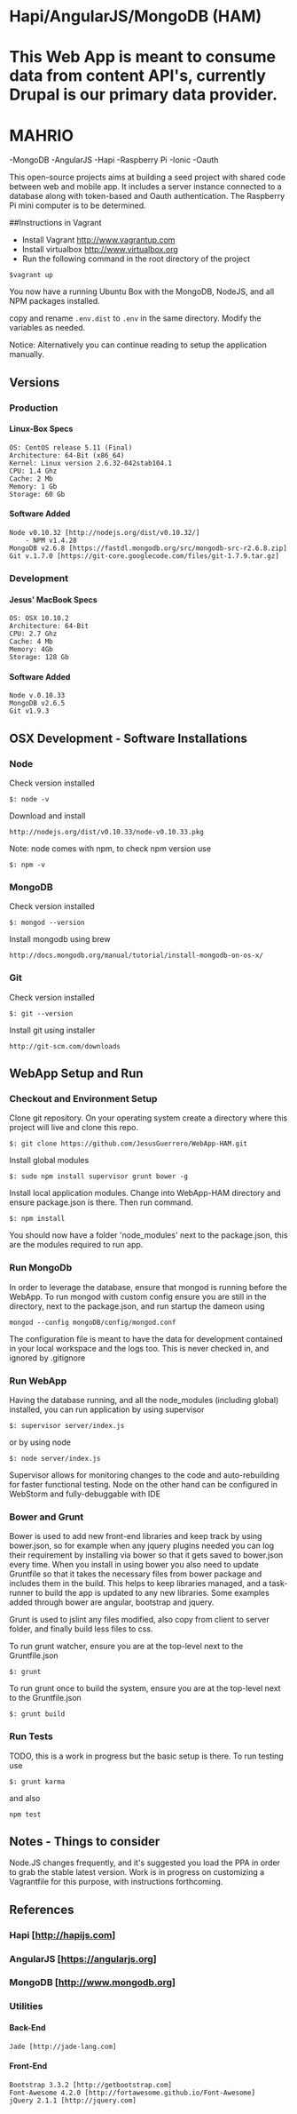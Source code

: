 # Hapi/AngularJS/MongoDB (HAM)

This Web App is meant to consume data from content API's, currently Drupal is our primary data provider.
=======
# MAHRIO
  -MongoDB
  -AngularJS
  -Hapi
  -Raspberry Pi
  -Ionic
  -Oauth

This open-source projects aims at building a seed project with shared code between web and mobile app. It includes a server instance connected to a database along with token-based and Oauth authentication. The Raspberry Pi mini computer is to be determined.

##Instructions in Vagrant
 - Install Vagrant http://www.vagrantup.com
 - Install virtualbox http://www.virtualbox.org
 - Run the following command in the root directory of the project
 
`$vagrant up`

You now have a running Ubuntu Box with the MongoDB, NodeJS, and all NPM packages installed.

copy and rename `.env.dist` to `.env` in the same directory.  Modify the variables as needed.

Notice: Alternatively you can continue reading to setup the application manually.

## Versions
### Production
#### Linux-Box Specs
    OS: CentOS release 5.11 (Final)
    Architecture: 64-Bit (x86_64)
    Kernel: Linux version 2.6.32-042stab104.1
    CPU: 1.4 Ghz
    Cache: 2 Mb
    Memory: 1 Gb
    Storage: 60 Gb
#### Software Added
    Node v0.10.32 [http://nodejs.org/dist/v0.10.32/]
        - NPM v1.4.28
    MongoDB v2.6.8 [https://fastdl.mongodb.org/src/mongodb-src-r2.6.8.zip]
    Git v.1.7.0 [https://git-core.googlecode.com/files/git-1.7.9.tar.gz]
### Development
#### Jesus' MacBook Specs
    OS: OSX 10.10.2
    Architecture: 64-Bit
    CPU: 2.7 Ghz
    Cache: 4 Mb
    Memory: 4Gb
    Storage: 128 Gb
#### Software Added
    Node v.0.10.33
    MongoDB v2.6.5
    Git v1.9.3
## OSX Development - Software Installations
### Node
Check version installed

    $: node -v

Download and install

    http://nodejs.org/dist/v0.10.33/node-v0.10.33.pkg

Note: node comes with npm, to check npm version use

    $: npm -v

### MongoDB
Check version installed

    $: mongod --version

Install mongodb using brew

    http://docs.mongodb.org/manual/tutorial/install-mongodb-on-os-x/

### Git
Check version installed

    $: git --version

Install git using installer

    http://git-scm.com/downloads

## WebApp Setup and Run
### Checkout and Environment Setup
Clone git repository. On your operating system create a directory where this project will live and clone this repo.

    $: git clone https://github.com/JesusGuerrero/WebApp-HAM.git

Install global modules

    $: sudo npm install supervisor grunt bower -g

Install local application modules. Change into WebApp-HAM directory and ensure package.json is there. Then run command.

    $: npm install

You should now have a folder 'node_modules' next to the package.json, this are the modules required to run app.

### Run MongoDb
In order to leverage the database, ensure that mongod is running before the WebApp. To run mongod with custom config
ensure you are still in the directory, next to the package.json, and run startup the dameon using

    mongod --config mongoDB/config/mongod.conf

The configuration file is meant to have the data for development contained in your local workspace and the logs too.
This is never checked in, and ignored by .gitignore

### Run WebApp
Having the database running, and all the node_modules (including global) installed, you can run application by
using supervisor

    $: supervisor server/index.js

or by using node

    $: node server/index.js

Supervisor allows for monitoring changes to the code and auto-rebuilding for faster functional testing. Node on the
other hand can be configured in WebStorm and fully-debuggable with IDE

### Bower and Grunt
Bower is used to add new front-end libraries and keep track by using bower.json, so for example when any jquery plugins
needed you can log their requirement by installing via bower so that it gets saved to bower.json every time. When you
install in using bower you also need to update Gruntfile so that it takes the necessary files from bower package and
includes them in the build. This helps to keep libraries managed, and a task-runner to build the app is updated to any
new libraries. Some examples added through bower are angular, bootstrap and jquery.

Grunt is used to jslint any files modified, also copy from client to server folder, and finally build less files to css.

To run grunt watcher, ensure you are at the top-level next to the Gruntfile.json

    $: grunt

To run grunt once to build the system, ensure you are at the top-level next to the Gruntfile.json

    $: grunt build

### Run Tests
TODO, this is a work in progress but the basic setup is there. To run testing use

    $: grunt karma

and also

    npm test
## Notes - Things to consider

Node.JS changes frequently, and it's suggested you load the PPA in order to grab the stable latest version.  Work is in progress on customizing a Vagrantfile for this purpose, with instructions forthcoming.

## References
### Hapi [http://hapijs.com]
### AngularJS [https://angularjs.org]
### MongoDB [http://www.mongodb.org]

### Utilities
#### Back-End

    Jade [http://jade-lang.com]

#### Front-End

    Bootstrap 3.3.2 [http://getbootstrap.com]
    Font-Awesome 4.2.0 [http://fortawesome.github.io/Font-Awesome]
    jQuery 2.1.1 [http://jquery.com]
